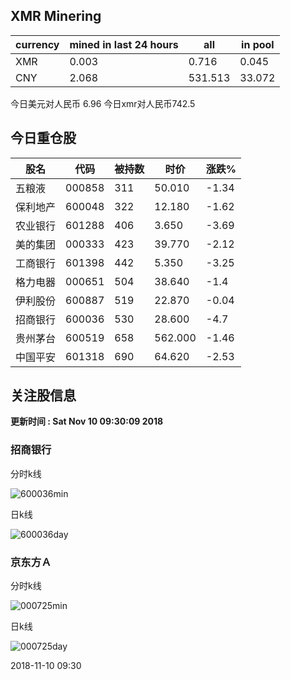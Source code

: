 ## XMR Minering

|currency|mined in last 24 hours|all|in pool|
|---|---|---|---|
|XMR|0.003|0.716|0.045|
|CNY|2.068|531.513|33.072|

今日美元对人民币 6.96	今日xmr对人民币742.5


## 今日重仓股 

|股名|代码|被持数|时价|涨跌%|
|---|---|---|---|---|
|五粮液|000858|311|50.010|-1.34|
|保利地产|600048|322|12.180|-1.62|
|农业银行|601288|406|3.650|-3.69|
|美的集团|000333|423|39.770|-2.12|
|工商银行|601398|442|5.350|-3.25|
|格力电器|000651|504|38.640|-1.4|
|伊利股份|600887|519|22.870|-0.04|
|招商银行|600036|530|28.600|-4.7|
|贵州茅台|600519|658|562.000|-1.46|
|中国平安|601318|690|64.620|-2.53|

## 关注股信息
**更新时间 : Sat Nov 10 09:30:09 2018**
### 招商银行 
分时k线

![600036min](http://image.sinajs.cn/newchart/min/n/sh600036.gif)

日k线

![600036day](http://image.sinajs.cn/newchart/daily/n/sh600036.gif)

### 京东方Ａ 
分时k线

![000725min](http://image.sinajs.cn/newchart/min/n/sz000725.gif)

日k线

![000725day](http://image.sinajs.cn/newchart/daily/n/sz000725.gif)

2018-11-10 09:30